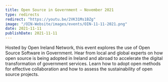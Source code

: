 ```yaml
---
title: Open Source in Government – November 2021
type: redirects
redirect: "https://youtu.be/2VK31Ms1BZg"
image: "/OIN-Website/images/events/OIN-11-11-2021.png"
date: 2021-11-11
publishDate: 2021-11-11
---
```


Hosted by Open Ireland Network, this event explores the use of Open Source Software in Government. Hear from local and global experts on how open source is being adopted in Ireland and abroad to accelerate the digital transformation of government services. Learn how to adopt open methods for effective collaboration and how to assess the sustainability of open source projects.
